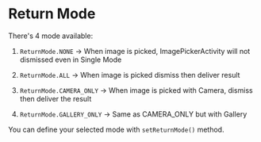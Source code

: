 # Return Mode

There's 4 mode available:

1. `ReturnMode.NONE` -> When image is picked, ImagePickerActivity will not dismissed even in Single Mode

2. `ReturnMode.ALL` -> When image is picked dismiss then deliver result

3. `ReturnMode.CAMERA_ONLY` -> When image is picked with Camera, dismiss then deliver the result

4. `ReturnMode.GALLERY_ONLY` -> Same as CAMERA_ONLY but with Gallery

You can define your selected mode with `setReturnMode()` method. 